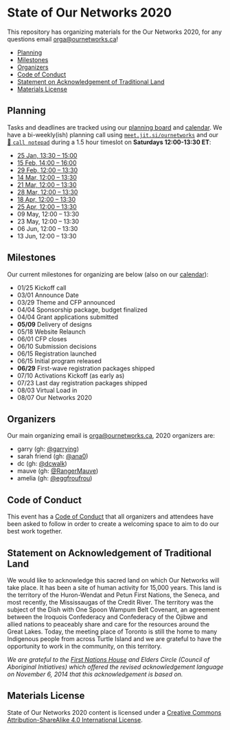 # State of Our Networks 2020

This repository has organizing materials for the Our Networks 2020, for any questions email orga@ournetworks.ca!

- [Planning](#planning)
- [Milestones](#milestones)
- [Organizers](#organizers)
- [Code of Conduct](#code-of-conduct)
- [Statement on Acknowledgement of Traditional Land](#statement-on-acknowledgement-of-traditional-land)
- [Materials License](#materials-license)


## Planning

Tasks and deadlines are tracked using our [planning board](https://github.com/ournetworks/2020/projects/1) and [calendar](https://calendar.google.com/calendar/ical/aers7atolh0uurlfmkoki9kikg%40group.calendar.google.com/public/basic.ics). We have a bi-weekly(ish) planning call using [`meet.jit.si/ournetworks`](https://meet.jit.si/ournetworks) and our [:notebook: `call notepad`](https://hackmd.io/thUKLLPMQSan3mRo2d6bGA?edit) during a 1.5 hour timeslot on **Saturdays 12:00-13:30 ET**:
- [25 Jan, 13:30 – 15:00](./notes/2020-01-25-check-in.md)
- [15 Feb, 14:00 – 16:00](./notes/2020-02-15-planning-meeting.md)
- [29 Feb, 12:00 – 13:30](./notes/2020-02-29-planning-meeting.md)
- [14 Mar, 12:00 – 13:30](./notes/2020-03-14-planning-meeting.md)
- [21 Mar, 12:00 – 13:30](./notes/2020-03-21-planning-meeting.md)
- [28 Mar, 12:00 – 13:30](./notes/2020-03-28-planning-meeting.md)
- [18 Apr, 12:00 – 13:30](./notes/2020-04-18-planning-meeting.md)
- [25 Apr, 12:00 – 13:30](./notes/2020-04-25-planning-meeting.md)
- 09 May, 12:00 – 13:30
- 23 May, 12:00 – 13:30
- 06 Jun, 12:00 – 13:30
- 13 Jun, 12:00 – 13:30


## Milestones

Our current milestones for organizing are below (also on our [calendar](https://calendar.google.com/calendar/ical/aers7atolh0uurlfmkoki9kikg%40group.calendar.google.com/public/basic.ics)):

- 01/25 Kickoff call 
- 03/01 Announce Date
- 03/29 Theme and CFP announced
- 04/04 Sponsorship package, budget finalized 
- 04/04 Grant applications submitted
- **05/09** Delivery of designs
- 05/18 Website Relaunch
- 06/01 CFP closes
- 06/10 Submission decisions
- 06/15 Registration launched
- 06/15 Initial program released
- **06/29** First-wave registration packages shipped
- 07/10 Activations Kickoff (as early as)
- 07/23 Last day registration packages shipped
- 08/03 Virtual Load in
- 08/07 Our Networks 2020


## Organizers

Our main organizing email is orga@ournetworks.ca, 2020 organizers are:

- garry (gh: [@garrying](https://github.com/garrying))
- sarah friend (gh: [@ana0](https://github.com/ana0))
- dc (gh: [@dcwalk](https://github.com/dcwalk))
- mauve (gh: [@RangerMauve](https://github.com/RangerMauve))
- amelia (gh: [@eggfroufrou](https://github.com/eggfroufrou))


## Code of Conduct

This event has a [Code of Conduct](./CONDUCT.md) that all organizers and attendees have been asked to follow in order to create a welcoming space to aim to do our best work together.


## Statement on Acknowledgement of Traditional Land

We would like to acknowledge this sacred land on which Our Networks will take place. It has been a site of human activity for 15,000 years. This land is the territory of the Huron-Wendat and Petun First Nations, the Seneca, and most recently, the Mississaugas of the Credit River. The territory was the subject of the Dish with One Spoon Wampum Belt Covenant, an agreement between the Iroquois Confederacy and Confederacy of the Ojibwe and allied nations to peaceably share and care for the resources around the Great Lakes. Today, the meeting place of Toronto is still the home to many Indigenous people from across Turtle Island and we are grateful to have the opportunity to work in the community, on this territory.

_We are grateful to the [First Nations House](https://www.studentlife.utoronto.ca/fnh) and Elders Circle (Council of Aboriginal Initiatives) which offered the revised acknowledgement language on November 6, 2014 that this acknowledgement is based on._


## Materials License

<span xmlns:dct="http://purl.org/dc/terms/" property="dct:title">State of Our Networks 2020</span> content is licensed under a <a rel="license" href="http://creativecommons.org/licenses/by-sa/4.0/">Creative Commons Attribution-ShareAlike 4.0 International License</a>.
